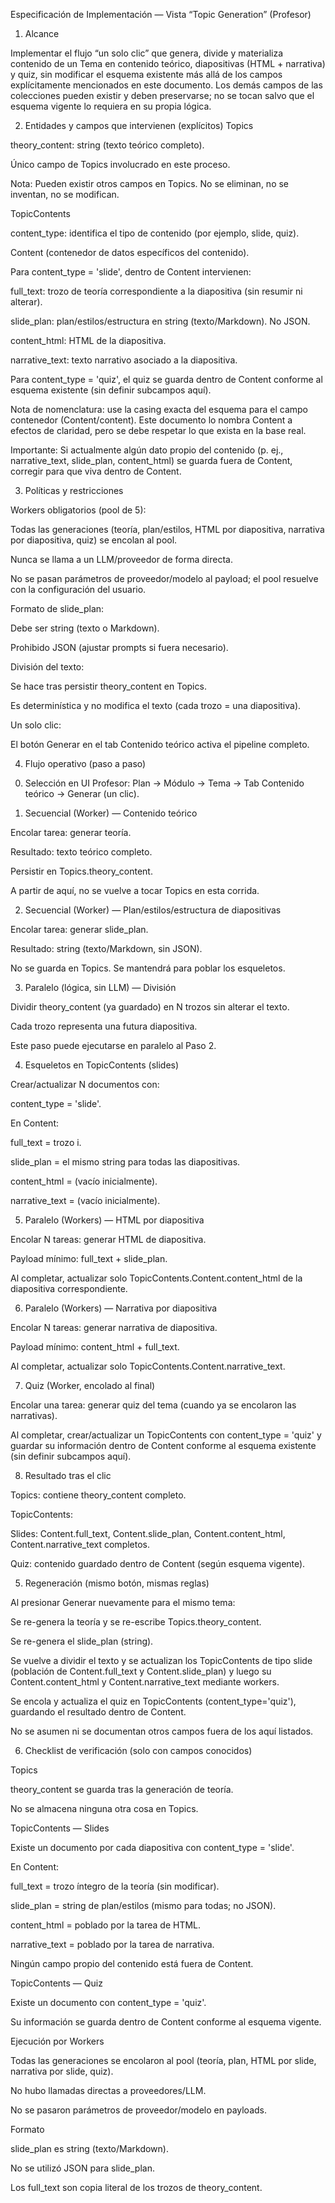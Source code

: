 Especificación de Implementación — Vista “Topic Generation” (Profesor)
1) Alcance

Implementar el flujo “un solo clic” que genera, divide y materializa contenido de un Tema en contenido teórico, diapositivas (HTML + narrativa) y quiz, sin modificar el esquema existente más allá de los campos explícitamente mencionados en este documento.
Los demás campos de las colecciones pueden existir y deben preservarse; no se tocan salvo que el esquema vigente lo requiera en su propia lógica.

2) Entidades y campos que intervienen (explícitos)
Topics

theory_content: string (texto teórico completo).

Único campo de Topics involucrado en este proceso.

Nota: Pueden existir otros campos en Topics. No se eliminan, no se inventan, no se modifican.

TopicContents

content_type: identifica el tipo de contenido (por ejemplo, slide, quiz).

Content (contenedor de datos específicos del contenido).

Para content_type = 'slide', dentro de Content intervienen:

full_text: trozo de teoría correspondiente a la diapositiva (sin resumir ni alterar).

slide_plan: plan/estilos/estructura en string (texto/Markdown). No JSON.

content_html: HTML de la diapositiva.

narrative_text: texto narrativo asociado a la diapositiva.

Para content_type = 'quiz', el quiz se guarda dentro de Content conforme al esquema existente (sin definir subcampos aquí).

Nota de nomenclatura: use la casing exacta del esquema para el campo contenedor (Content/content). Este documento lo nombra Content a efectos de claridad, pero se debe respetar lo que exista en la base real.

Importante: Si actualmente algún dato propio del contenido (p. ej., narrative_text, slide_plan, content_html) se guarda fuera de Content, corregir para que viva dentro de Content.

3) Políticas y restricciones

Workers obligatorios (pool de 5):

Todas las generaciones (teoría, plan/estilos, HTML por diapositiva, narrativa por diapositiva, quiz) se encolan al pool.

Nunca se llama a un LLM/proveedor de forma directa.

No se pasan parámetros de proveedor/modelo al payload; el pool resuelve con la configuración del usuario.

Formato de slide_plan:

Debe ser string (texto o Markdown).

Prohibido JSON (ajustar prompts si fuera necesario).

División del texto:

Se hace tras persistir theory_content en Topics.

Es determinística y no modifica el texto (cada trozo = una diapositiva).

Un solo clic:

El botón Generar en el tab Contenido teórico activa el pipeline completo.

4) Flujo operativo (paso a paso)

0. Selección en UI
Profesor: Plan → Módulo → Tema → Tab Contenido teórico → Generar (un clic).

1. Secuencial (Worker) — Contenido teórico

Encolar tarea: generar teoría.

Resultado: texto teórico completo.

Persistir en Topics.theory_content.

A partir de aquí, no se vuelve a tocar Topics en esta corrida.

2. Secuencial (Worker) — Plan/estilos/estructura de diapositivas

Encolar tarea: generar slide_plan.

Resultado: string (texto/Markdown, sin JSON).

No se guarda en Topics. Se mantendrá para poblar los esqueletos.

3. Paralelo (lógica, sin LLM) — División

Dividir theory_content (ya guardado) en N trozos sin alterar el texto.

Cada trozo representa una futura diapositiva.

Este paso puede ejecutarse en paralelo al Paso 2.

4. Esqueletos en TopicContents (slides)

Crear/actualizar N documentos con:

content_type = 'slide'.

En Content:

full_text = trozo i.

slide_plan = el mismo string para todas las diapositivas.

content_html = (vacío inicialmente).

narrative_text = (vacío inicialmente).

5. Paralelo (Workers) — HTML por diapositiva

Encolar N tareas: generar HTML de diapositiva.

Payload mínimo: full_text + slide_plan.

Al completar, actualizar solo TopicContents.Content.content_html de la diapositiva correspondiente.

6. Paralelo (Workers) — Narrativa por diapositiva

Encolar N tareas: generar narrativa de diapositiva.

Payload mínimo: content_html + full_text.

Al completar, actualizar solo TopicContents.Content.narrative_text.

7. Quiz (Worker, encolado al final)

Encolar una tarea: generar quiz del tema (cuando ya se encolaron las narrativas).

Al completar, crear/actualizar un TopicContents con content_type = 'quiz' y guardar su información dentro de Content conforme al esquema existente (sin definir subcampos aquí).

8. Resultado tras el clic

Topics: contiene theory_content completo.

TopicContents:

Slides: Content.full_text, Content.slide_plan, Content.content_html, Content.narrative_text completos.

Quiz: contenido guardado dentro de Content (según esquema vigente).

5) Regeneración (mismo botón, mismas reglas)

Al presionar Generar nuevamente para el mismo tema:

Se re-genera la teoría y se re-escribe Topics.theory_content.

Se re-genera el slide_plan (string).

Se vuelve a dividir el texto y se actualizan los TopicContents de tipo slide (población de Content.full_text y Content.slide_plan) y luego su Content.content_html y Content.narrative_text mediante workers.

Se encola y actualiza el quiz en TopicContents (content_type='quiz'), guardando el resultado dentro de Content.

No se asumen ni se documentan otros campos fuera de los aquí listados.

6) Checklist de verificación (solo con campos conocidos)

Topics

 theory_content se guarda tras la generación de teoría.

 No se almacena ninguna otra cosa en Topics.

TopicContents — Slides

 Existe un documento por cada diapositiva con content_type = 'slide'.

 En Content:

 full_text = trozo íntegro de la teoría (sin modificar).

 slide_plan = string de plan/estilos (mismo para todas; no JSON).

 content_html = poblado por la tarea de HTML.

 narrative_text = poblado por la tarea de narrativa.

 Ningún campo propio del contenido está fuera de Content.

TopicContents — Quiz

 Existe un documento con content_type = 'quiz'.

 Su información se guarda dentro de Content conforme al esquema vigente.

Ejecución por Workers

 Todas las generaciones se encolaron al pool (teoría, plan, HTML por slide, narrativa por slide, quiz).

 No hubo llamadas directas a proveedores/LLM.

 No se pasaron parámetros de proveedor/modelo en payloads.

Formato

 slide_plan es string (texto/Markdown).

 No se utilizó JSON para slide_plan.

 Los full_text son copia literal de los trozos de theory_content.